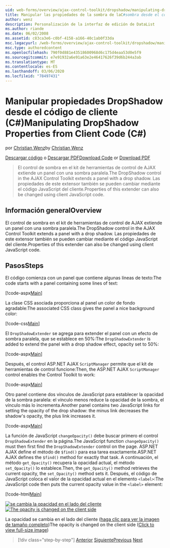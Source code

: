 ```yaml
---
uid: web-forms/overview/ajax-control-toolkit/dropshadow/manipulating-dropshadow-properties-from-client-code-cs
title: Manipular las propiedades de la sombra de laC#sombra desde el código de cliente () | Microsoft Docs
author: wenz
description: Personalización de la interfaz de edición de DataList
ms.author: riande
ms.date: 06/02/2008
ms.assetid: c83ca3e6-c0bf-4158-a166-40c1ab0f33da
msc.legacyurl: /web-forms/overview/ajax-control-toolkit/dropshadow/manipulating-dropshadow-properties-from-client-code-cs
msc.type: authoredcontent
ms.openlocfilehash: 790f0d881e43518600968d6c175d4eaa53d0e5f9
ms.sourcegitcommit: e7e91932a6e91a63e2e46417626f39d6b244a3ab
ms.translationtype: MT
ms.contentlocale: es-ES
ms.lasthandoff: 03/06/2020
ms.locfileid: "78497431"
---
```

# <a name="manipulating-dropshadow-properties-from-client-code-c"></a><span data-ttu-id="28a08-103">Manipular propiedades DropShadow desde el código de cliente (C#)</span><span class="sxs-lookup"><span data-stu-id="28a08-103">Manipulating DropShadow Properties from Client Code (C#)</span></span>

<span data-ttu-id="28a08-104">por [Christian Wenz](https://github.com/wenz)</span><span class="sxs-lookup"><span data-stu-id="28a08-104">by [Christian Wenz](https://github.com/wenz)</span></span>

<span data-ttu-id="28a08-105">[Descargar código](https://download.microsoft.com/download/5/1/6/51652a81-500b-4f6b-88d3-617103e7941e/DropShadow2.cs.zip) o [Descargar PDF](https://download.microsoft.com/download/b/6/a/b6ae89ee-df69-4c87-9bfb-ad1eb2b23373/dropshadow2CS.pdf)</span><span class="sxs-lookup"><span data-stu-id="28a08-105">[Download Code](https://download.microsoft.com/download/5/1/6/51652a81-500b-4f6b-88d3-617103e7941e/DropShadow2.cs.zip) or [Download PDF](https://download.microsoft.com/download/b/6/a/b6ae89ee-df69-4c87-9bfb-ad1eb2b23373/dropshadow2CS.pdf)</span></span>

> <span data-ttu-id="28a08-106">El control de sombra en el kit de herramientas de control de AJAX extiende un panel con una sombra paralela.</span><span class="sxs-lookup"><span data-stu-id="28a08-106">The DropShadow control in the AJAX Control Toolkit extends a panel with a drop shadow.</span></span> <span data-ttu-id="28a08-107">Las propiedades de este extensor también se pueden cambiar mediante el código JavaScript del cliente.</span><span class="sxs-lookup"><span data-stu-id="28a08-107">Properties of this extender can also be changed using client JavaScript code.</span></span>

## <a name="overview"></a><span data-ttu-id="28a08-108">Información general</span><span class="sxs-lookup"><span data-stu-id="28a08-108">Overview</span></span>

<span data-ttu-id="28a08-109">El control de sombra en el kit de herramientas de control de AJAX extiende un panel con una sombra paralela.</span><span class="sxs-lookup"><span data-stu-id="28a08-109">The DropShadow control in the AJAX Control Toolkit extends a panel with a drop shadow.</span></span> <span data-ttu-id="28a08-110">Las propiedades de este extensor también se pueden cambiar mediante el código JavaScript del cliente.</span><span class="sxs-lookup"><span data-stu-id="28a08-110">Properties of this extender can also be changed using client JavaScript code.</span></span>

## <a name="steps"></a><span data-ttu-id="28a08-111">Pasos</span><span class="sxs-lookup"><span data-stu-id="28a08-111">Steps</span></span>

<span data-ttu-id="28a08-112">El código comienza con un panel que contiene algunas líneas de texto:</span><span class="sxs-lookup"><span data-stu-id="28a08-112">The code starts with a panel containing some lines of text:</span></span>

[!code-aspx[Main](manipulating-dropshadow-properties-from-client-code-cs/samples/sample1.aspx)]

<span data-ttu-id="28a08-113">La clase CSS asociada proporciona al panel un color de fondo agradable:</span><span class="sxs-lookup"><span data-stu-id="28a08-113">The associated CSS class gives the panel a nice background color:</span></span>

[!code-css[Main](manipulating-dropshadow-properties-from-client-code-cs/samples/sample2.css)]

<span data-ttu-id="28a08-114">El `DropShadowExtender` se agrega para extender el panel con un efecto de sombra paralela, que se establece en 50%:</span><span class="sxs-lookup"><span data-stu-id="28a08-114">The `DropShadowExtender` is added to extend the panel with a drop shadow effect, opacity set to 50%:</span></span>

[!code-aspx[Main](manipulating-dropshadow-properties-from-client-code-cs/samples/sample3.aspx)]

<span data-ttu-id="28a08-115">Después, el control ASP.NET AJAX `ScriptManager` permite que el kit de herramientas de control funcione:</span><span class="sxs-lookup"><span data-stu-id="28a08-115">Then, the ASP.NET AJAX `ScriptManager` control enables the Control Toolkit to work:</span></span>

[!code-aspx[Main](manipulating-dropshadow-properties-from-client-code-cs/samples/sample4.aspx)]

<span data-ttu-id="28a08-116">Otro panel contiene dos vínculos de JavaScript para establecer la opacidad de la sombra paralela: el vínculo menos reduce la opacidad de la sombra, el vínculo más lo incrementa.</span><span class="sxs-lookup"><span data-stu-id="28a08-116">Another panel contains two JavaScript links for setting the opacity of the drop shadow: the minus link decreases the shadow's opacity, the plus link increases it.</span></span>

[!code-aspx[Main](manipulating-dropshadow-properties-from-client-code-cs/samples/sample5.aspx)]

<span data-ttu-id="28a08-117">La función de JavaScript `changeOpacity()` debe buscar primero el control `DropShadowExtender` en la página.</span><span class="sxs-lookup"><span data-stu-id="28a08-117">The JavaScript function `changeOpacity()` must then first find the `DropShadowExtender` control on the page.</span></span> <span data-ttu-id="28a08-118">ASP.NET AJAX define el método de `$find()` para esa tarea exactamente.</span><span class="sxs-lookup"><span data-stu-id="28a08-118">ASP.NET AJAX defines the `$find()` method for exactly that task.</span></span> <span data-ttu-id="28a08-119">A continuación, el método `get_Opacity()` recupera la opacidad actual, el método `set_Opacity()` lo establece.</span><span class="sxs-lookup"><span data-stu-id="28a08-119">Then, the `get_Opacity()` method retrieves the current opacity, the `set_Opacity()` method sets it.</span></span> <span data-ttu-id="28a08-120">Después, el código de JavaScript coloca el valor de la opacidad actual en el elemento `<label>`:</span><span class="sxs-lookup"><span data-stu-id="28a08-120">The JavaScript code then puts the current opacity value in the `<label>` element:</span></span>

[!code-html[Main](manipulating-dropshadow-properties-from-client-code-cs/samples/sample6.html)]

<span data-ttu-id="28a08-121">[![se cambia la opacidad en el lado del cliente](manipulating-dropshadow-properties-from-client-code-cs/_static/image2.png)](manipulating-dropshadow-properties-from-client-code-cs/_static/image1.png)</span><span class="sxs-lookup"><span data-stu-id="28a08-121">[![The opacity is changed on the client side](manipulating-dropshadow-properties-from-client-code-cs/_static/image2.png)](manipulating-dropshadow-properties-from-client-code-cs/_static/image1.png)</span></span>

<span data-ttu-id="28a08-122">La opacidad se cambia en el lado del cliente ([haga clic para ver la imagen de tamaño completo](manipulating-dropshadow-properties-from-client-code-cs/_static/image3.png))</span><span class="sxs-lookup"><span data-stu-id="28a08-122">The opacity is changed on the client side ([Click to view full-size image](manipulating-dropshadow-properties-from-client-code-cs/_static/image3.png))</span></span>

> [!div class="step-by-step"]
> <span data-ttu-id="28a08-123">[Anterior](adjusting-the-z-index-of-a-dropshadow-cs.md)
> [Siguiente](adjusting-the-z-index-of-a-dropshadow-vb.md)</span><span class="sxs-lookup"><span data-stu-id="28a08-123">[Previous](adjusting-the-z-index-of-a-dropshadow-cs.md)
[Next](adjusting-the-z-index-of-a-dropshadow-vb.md)</span></span>
